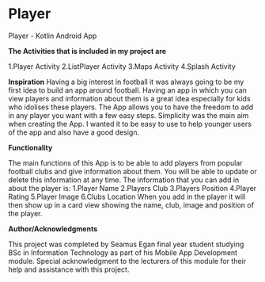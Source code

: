 # Player
Player - Kotlin Android App


**The Activities that is included in my project are**

1.Player Activity
2.ListPlayer Activity
3.Maps Activity
4.Splash Activity

**Inspiration**
Having a big interest in football it was always going to be my first idea to build an app around football. Having an app in which you can view players and information about them is a great idea especially for kids who idolises these players. The App allows you to have the freedom to add in any player you want with a few easy steps. Simplicity was the main aim when creating the App. I wanted it to be easy to use to help younger users of the app and also have a good design.

**Functionality**

The main functions of this App is to be able to add players from popular football clubs and give information about them. You will be able to update or delete this information at any time. The information that you can add in about the player is:
1.Player Name
2.Players Club
3.Players Position
4.Player Rating
5.Player Image
6.Clubs Location
When you add in the player it will then show up in a card view showing the name, club, image and position of the player.

**Author/Acknowledgments**

This project was completed by Seamus Egan final year student studying BSc in Information Technology as part of his Mobile App Development module. Special acknowledgment to the lecturers of this module for their help and assistance with this project.

